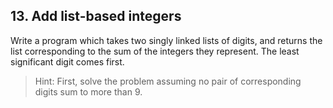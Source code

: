 ## 13. Add list-based integers

Write a program which takes two singly linked lists of digits, and returns the list corresponding to the sum of the integers they represent. The least significant digit comes first.

> Hint: First, solve the problem assuming no pair of corresponding digits sum to more than 9.
